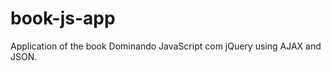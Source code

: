 book-js-app
===========

Application of the book Dominando JavaScript com jQuery using AJAX and JSON.

